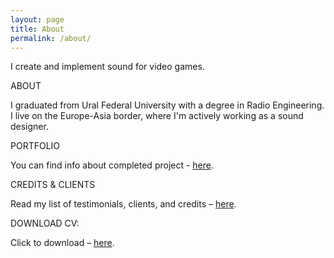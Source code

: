 ```yaml
---
layout: page
title: About
permalink: /about/
---
```


I create and implement sound for video games.

ABOUT

I graduated from Ural Federal University with a degree in Radio Engineering.
I live on the Europe-Asia border, where I'm actively working as a sound designer.

PORTFOLIO

You can find info about completed project - [here](https://ivanvodoleev.github.io/portfolio/).

CREDITS & CLIENTS

Read my list of testimonials, clients, and credits – [here](https://ivanvodoleev.github.io/credits/). 

DOWNLOAD CV:

Click to download – [here](https://drive.google.com/file/d/1ABC0EfTzhMNNBprLXvy2C5m-auLg9nVW/view?usp=sharing).